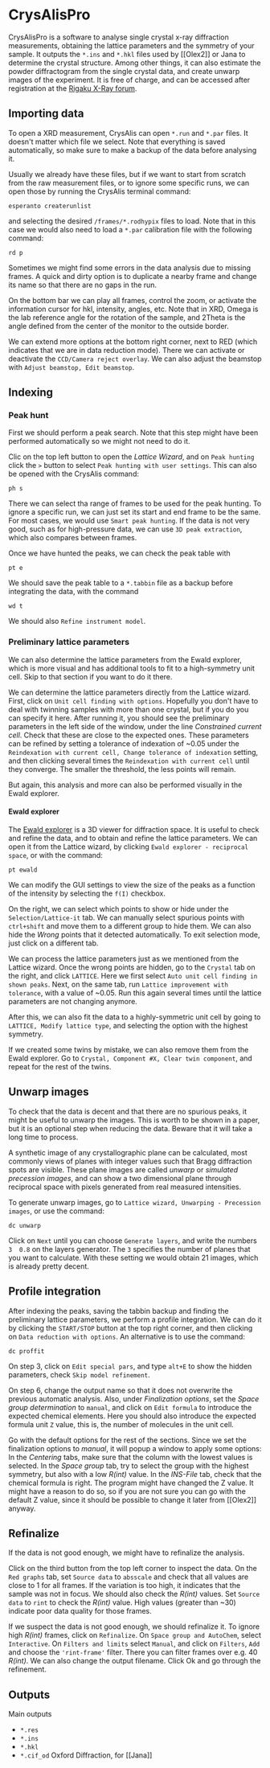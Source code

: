 # CrysAlisPro

CrysAlisPro is a software to analyse single crystal x-ray diffraction measurements, obtaining the lattice parameters and the symmetry of your sample. It outputs the `*.ins` and `*.hkl` files used by [[Olex2]] or Jana to determine the crystal structure.
Among other things, it can also estimate the powder diffractogram from the single crystal data, and create unwarp images of the experiment.
It is free of charge, and can be accessed after registration at the [Rigaku X-Ray forum](https://www.rigakuxrayforum.com/).

## Importing data

To open a XRD measurement, CrysAlis can open `*.run` and `*.par` files. It doesn't matter which file we select. Note that everything is saved automatically, so make sure to make a backup of the data before analysing it.

Usually we already have these files, but if we want to start from scratch from the raw measurement files, or to ignore some specific runs, we can open those by running the CrysAlis terminal command:
```CrysAlis
esperanto createrunlist
```

and selecting the desired `/frames/*.rodhypix` files to load. Note that in this case we would also need to load a `*.par` calibration file with the following command:
```CrysAlis
rd p
```

Sometimes we might find some errors in the data analysis due to missing frames. A quick and dirty option is to duplicate a nearby frame and change its name so that there are no gaps in the run.

On the bottom bar we can play all frames, control the zoom, or activate the information cursor for hkl, intensity, angles, etc.
Note that in XRD, Omega is the lab reference angle for the rotation of the sample, and 2Theta is the angle defined from the center of the monitor to the outside border.

We can extend more options at the bottom right corner, next to RED (which indicates that we are in data reduction mode). There we can activate or deactivate the `CCD/Camera reject overlay`. We can also adjust the beamstop with `Adjust beamstop, Edit beamstop`.

## Indexing

### Peak hunt

First we should perform a peak search. Note that this step might have been performed automatically so we might not need to do it.

Clic on the top left button to open the *Lattice Wizard*, and on `Peak hunting` click the `>` button to select `Peak hunting with user settings`. This can also be opened with the CrysAlis command:
```CrysAlis
ph s
```

There we can select tha range of frames to be used for the peak hunting. To ignore a specific run, we can just set its start and end frame to be the same.
For most cases, we would use `Smart peak hunting`. If the data is not very good, such as for high-pressure data, we can use `3D peak extraction`, which also compares between frames.

Once we have hunted the peaks, we can check the peak table with
```CrysAlis
pt e
```

We should save the peak table to a `*.tabbin` file as a backup before integrating the data, with the command
```CrysAlis
wd t
```

We should also `Refine instrument model`.

### Preliminary lattice parameters

We can also determine the lattice parameters from the Ewald explorer, which is more visual and has additional tools to fit to a high-symmetry unit cell. Skip to that section if you want to do it there.

We can determine the lattice parameters directly from the Lattice wizard. First, click on `Unit cell finding with options`. Hopefully you don't have to deal with twinning samples with more than one crystal, but if you do you can specify it here. After running it, you should see the preliminary parameters in the left side of the window, under the line *Constrained current cell*. Check that these are close to the expected ones.
These parameters can be refined by setting a tolerance of indexation of ~0.05 under the `Reindexation with current cell, Change tolerance of indexation` setting, and then clicking several times the `Reindexation with current cell` until they converge. The smaller the threshold, the less points will remain.

But again, this analysis and more can also be performed visually in the Ewald explorer.

#### Ewald explorer

The [Ewald explorer](https://resources.rigaku.com/hubfs/2024%20Rigaku%20Global%20Site/Resource%20Hub/Knowledge%20Library/Rigaku%20Journals/Volume%2035(1)%20-%20Winter%202019/Rigaku%20Journal%2035-1_41-43.pdf?hsLang=en) is a 3D viewer for diffraction space. It is useful to check and refine the data, and to obtain and refine the lattice parameters. We can open it from the Lattice wizard, by clicking `Ewald explorer - reciprocal space`, or with the command:
```CrysAlis
pt ewald
```

We can modify the GUI settings to view the size of the peaks as a function of the intensity by selecting the `f(I)` checkbox.

On the right, we can select which points to show or hide under the `Selection/Lattice-it` tab. We can manually select spurious points with `ctrl+shift` and move them to a different group to hide them. We can also hide the *Wrong* points that it detected automatically.
To exit selection mode, just click on a different tab.

We can process the lattice parameters just as we mentioned from the Lattice wizard.
Once the wrong points are hidden, go to the `Crystal` tab on the right, and click `LATTICE`.
Here we first select `Auto unit cell finding in shown peaks`.
Next, on the same tab, run `Lattice improvement with tolerance`, with a value of ~0.05. Run this again several times until the lattice parameters are not changing anymore.

After this, we can also fit the data to a highly-symmetric unit cell by going to `LATTICE, Modify lattice type`, and selecting the option with the highest symmetry.

If we created some twins by mistake, we can also remove them from the Ewald explorer. Go to `Crystal, Component #X, Clear twin component`, and repeat for the rest of the twins.

## Unwarp images

To check that the data is decent and that there are no spurious peaks, it might be useful to unwarp the images. This is worth to be shown in a paper, but it is an optional step when reducing the data. Beware that it will take a long time to process.

A synthetic image of any crystallographic plane can be calculated, most commonly views of planes with integer values such that Bragg diffraction spots are visible.
These plane images are called *unwarp* or *simulated precession images*, and can show a two dimensional plane through reciprocal space with pixels generated from real measured intensities.

To generate unwarp images, go to `Lattice wizard, Unwarping - Precession images`, or use the command:
```CrysAlis
dc unwarp
```

Click on `Next` until you can choose `Generate layers`, and write the numbers `3  0.8` on the layers generator. The `3` specifies the number of planes that you want to calculate. With these setting we would obtain 21 images, which is already pretty decent.

## Profile integration

After indexing the peaks, saving the tabbin backup and finding the preliminary lattice parameters, we perform a profile integration.
We can do it by clicking the `START/STOP` button at the top right corner, and then clicking on `Data reduction with options`. An alternative is to use the command:
```CrysAlis
dc proffit
```

On step 3, click on `Edit special pars`, and type `alt+E` to show the hidden parameters, check `Skip model refinement`.

On step 6, change the output name so that it does not overwrite the previous automatic analysis. Also, under *Finalization options*, set the *Space group determination* to `manual`, and click on `Edit formula` to introduce the expected chemical elements. Here you should also introduce the expected formula unit `Z` value, this is, the number of molecules in the unit cell.

Go with the default options for the rest of the sections. Since we set the finalization options to *manual*, it will popup a window to apply some options:
In the *Centering* tabs, make sure that the column with the lowest values is selected.
In the *Space group* tab, try to select the group with the highest symmetry, but also with a low *R(int)* value.
In the *INS-File* tab, check that the chemical formula is right. The program might have changed the Z value. It might have a reason to do so, so if you are not sure you can go with the default Z value, since it should be possible to change it later from [[Olex2]] anyway.

## Refinalize

If the data is not good enough, we might have to refinalize the analysis.

Click on the third button from the top left corner to inspect the data.
On the `Red graphs` tab, set `Source data` to `absscale` and check that all values are close to 1 for all frames. If the variation is too high, it indicates that the sample was not in focus.
We should also check the *R(int)* values. Set `Source data` to `rint` to check the *R(int)* value. High values (greater than ~30) indicate poor data quality for those frames.

If we suspect the data is not good enough, we should refinalize it.
To ignore high *R(int)* frames, click on `Refinalize`. On `Space group and AutoChem`, select `Interactive`. On `Filters and limits` select `Manual`, and click on `Filters`, `Add` and choose the `'rint-frame'` filter. There you can filter frames over e.g. 40 *R(int)*.
We can also change the output filename.
Click Ok and go through the refinement.

## Outputs
Main outputs
- `*.res`
- `*.ins`
- `*.hkl`
- `*.cif_od` Oxford Diffraction, for [[Jana]]

